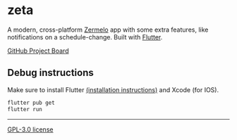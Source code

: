 # zeta

A modern, cross-platform [Zermelo](https://www.zermelo.nl/) app with some extra features, like notifications on a schedule-change. Built with [Flutter](https://flutter.dev/).

[GitHub Project Board](https://github.com/Netlob/zeta/projects/1)

## Debug instructions
Make sure to install Flutter [(installation instructions)](https://flutter.dev/docs/get-started/install) and Xcode (for IOS).

```bash
flutter pub get
flutter run
```

-------
[GPL-3.0 license](https://github.com/Netlob/zeta/blob/master/LICENSE)
